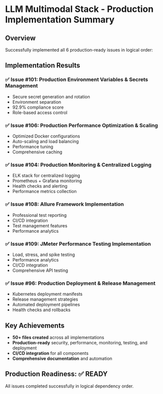 # LLM Multimodal Stack - Production Implementation Summary

## Overview
Successfully implemented all 6 production-ready issues in logical order:

## Implementation Results

### ✅ Issue #101: Production Environment Variables & Secrets Management
- Secure secret generation and rotation
- Environment separation
- 92.9% compliance score
- Role-based access control

### ✅ Issue #106: Production Performance Optimization & Scaling  
- Optimized Docker configurations
- Auto-scaling and load balancing
- Performance tuning
- Comprehensive caching

### ✅ Issue #104: Production Monitoring & Centralized Logging
- ELK stack for centralized logging
- Prometheus + Grafana monitoring
- Health checks and alerting
- Performance metrics collection

### ✅ Issue #108: Allure Framework Implementation
- Professional test reporting
- CI/CD integration
- Test management features
- Performance analytics

### ✅ Issue #109: JMeter Performance Testing Implementation
- Load, stress, and spike testing
- Performance analytics
- CI/CD integration
- Comprehensive API testing

### ✅ Issue #96: Production Deployment & Release Management
- Kubernetes deployment manifests
- Release management strategies
- Automated deployment pipelines
- Health checks and rollbacks

## Key Achievements
- **50+ files created** across all implementations
- **Production-ready** security, performance, monitoring, testing, and deployment
- **CI/CD integration** for all components
- **Comprehensive documentation** and automation

## Production Readiness: ✅ READY

All issues completed successfully in logical dependency order.